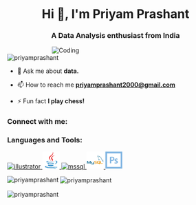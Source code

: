 
<h1 align="center">Hi 👋, I'm Priyam Prashant</h1>
<h3 align="center">A Data Analysis enthusiast from India</h3>
<img align="right" alt="Coding" width="400" src="https://media.giphy.com/media/3oKIPEqDGUULpEU0aQ/giphy.gif">

<p align="left"> <img src="https://komarev.com/ghpvc/?username=priyamprashant&label=Profile%20views&color=0e75b6&style=flat" alt="priyamprashant" /> </p>

- 💬 Ask me about **data.**

- 📫 How to reach me **priyamprashant2000@gmail.com**

- ⚡ Fun fact **I play chess!**

<h3 align="left">Connect with me:</h3>
<p align="left">
</p>

<h3 align="left">Languages and Tools:</h3>
<p align="left"> <a href="https://www.adobe.com/in/products/illustrator.html" target="_blank" rel="noreferrer"> <img src="https://www.vectorlogo.zone/logos/adobe_illustrator/adobe_illustrator-icon.svg" alt="illustrator" width="40" height="40"/> </a> <a href="https://www.java.com" target="_blank" rel="noreferrer"> <img src="https://raw.githubusercontent.com/devicons/devicon/master/icons/java/java-original.svg" alt="java" width="40" height="40"/> </a> <a href="https://www.microsoft.com/en-us/sql-server" target="_blank" rel="noreferrer"> <img src="https://www.svgrepo.com/show/303229/microsoft-sql-server-logo.svg" alt="mssql" width="40" height="40"/> </a> <a href="https://www.mysql.com/" target="_blank" rel="noreferrer"> <img src="https://raw.githubusercontent.com/devicons/devicon/master/icons/mysql/mysql-original-wordmark.svg" alt="mysql" width="40" height="40"/> </a> <a href="https://www.photoshop.com/en" target="_blank" rel="noreferrer"> <img src="https://raw.githubusercontent.com/devicons/devicon/master/icons/photoshop/photoshop-line.svg" alt="photoshop" width="40" height="40"/> </a> </p>

<p><img align="left" src="https://github-readme-stats.vercel.app/api/top-langs?username=priyamprashant&show_icons=true&locale=en&layout=compact" alt="priyamprashant" /></p>

<p>&nbsp;<img align="center" src="https://github-readme-stats.vercel.app/api?username=priyamprashant&show_icons=true&locale=en" alt="priyamprashant" /></p>

<p><img align="center" src="https://github-readme-streak-stats.herokuapp.com/?user=priyamprashant&" alt="priyamprashant" /></p>
